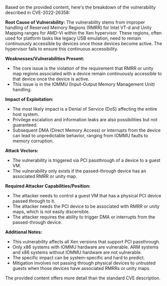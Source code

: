 Based on the provided content, here's the breakdown of the vulnerability described in CVE-2022-26358:

**Root Cause of Vulnerability:**
The vulnerability stems from improper handling of Reserved Memory Regions (RMRR) for Intel VT-d and Unity Mapping ranges for AMD-Vi within the Xen hypervisor. These regions, often used for platform tasks like legacy USB emulation, need to remain continuously accessible by devices once those devices become active. The hypervisor fails to ensure this continuous accessibility.

**Weaknesses/Vulnerabilities Present:**
- The core issue is the violation of the requirement that RMRR or unity map regions associated with a device remain continuously accessible to that device once the device is active.
- This issue is in the IOMMU (Input-Output Memory Management Unit) handling.

**Impact of Exploitation:**
- The most likely impact is a Denial of Service (DoS) affecting the entire host system.
- Privilege escalation and information leaks are also possibilities but not guaranteed.
- Subsequent DMA (Direct Memory Access) or interrupts from the device can lead to unpredictable behavior, ranging from IOMMU faults to memory corruption.

**Attack Vectors:**
- The vulnerability is triggered via PCI passthrough of a device to a guest VM.
- The vulnerability only exists if the passed-through device has an associated RMRR or unity map.

**Required Attacker Capabilities/Position:**
- The attacker needs to control a guest VM that has a physical PCI device passed through to it.
- The attacker needs the PCI device to be associated with RMRR or unity maps, which is not easily discernible.
- The attacker requires the ability to trigger DMA or interrupts from the passed-through device.

**Additional Notes:**
- This vulnerability affects all Xen versions that support PCI passthrough.
- Only x86 systems with IOMMU hardware are vulnerable. ARM systems and x86 systems without IOMMU hardware are not vulnerable.
- The specific impact can be system-specific and hard to predict.
- Mitigation involves not passing through physical devices to untrusted guests when those devices have associated RMRRs or unity maps.

The provided content offers more detail than the standard CVE description.